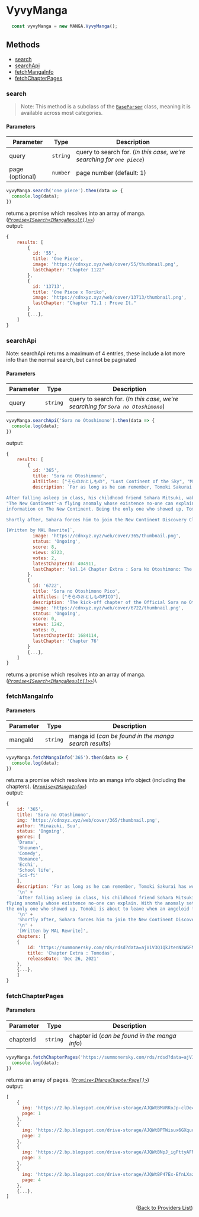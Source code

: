 <h1> VyvyManga </h1>

```ts
  const vyvyManga = new MANGA.VyvyManga();
```

<h2>Methods</h2>

- [search](#search)
- [searchApi](#searchapi)
- [fetchMangaInfo](#fetchmangainfo)
- [fetchChapterPages](#fetchchapterpages)

### search
> Note: This method is a subclass of the [`BaseParser`](https://github.com/consumet/extensions/blob/master/src/models/base-parser.ts) class, meaning it is available across most categories.
> 
<h4>Parameters</h4>

| Parameter         | Type     | Description                                                                  |
| ------------------| -------- | ---------------------------------------------------------------------------- |
| query             | `string` | query to search for. (*In this case, we're searching for `one piece`*)       |
| page (optional)   | `number` | page number (default: 1)                                                     |

```ts
vyvyManga.search('one piece').then(data => {
  console.log(data);
})
```
returns a promise which resolves into an array of manga. (*[`Promise<ISearch<IMangaResult[]>>`](https://github.com/consumet/extensions/blob/master/src/models/types.ts#L97-L106)*)\
output:
```js
{
    results: [
        {
          id: '55',
          title: 'One Piece',
          image: 'https://cdnxyz.xyz/web/cover/55/thumbnail.png',
          lastChapter: "Chapter 1122"
        },
        {
          id: '13713',
          title: 'One Piece x Toriko',
          image: 'https://cdnxyz.xyz/web/cover/13713/thumbnail.png',
          lastChapter: "Chapter 71.1 : Prove It."
        }
        {...},
    ]
}
```

### searchApi
Note: searchApi returns a maximum of 4 entries, these include a lot more info than the normal search, but cannot be paginated

<h4>Parameters</h4>

| Parameter         | Type     | Description                                                                                |
| ------------------| -------- | ------------------------------------------------------------------------------------------ |
| query             | `string` | query to search for. (*In this case, we're searching for `Sora no Otoshimono`*)       |

```ts
vyvyManga.searchApi('Sora no Otoshimono').then(data => {
  console.log(data);
})
```

output:
```js
{
    results: [
        {
          id: '365',
          title: 'Sora no Otoshimono',
          altTitles: ["そらのおとしもの", "Lost Continent of the Sky", "Misplaced by Heaven", "Heaven's Lost Property", "Lost Property of the Sky"],
          description: `For as long as he can remember, Tomoki Sakurai has woken up crying to the same dream: an angel he has never met disappearing into the skies, saying, "The sky has captured me." But one different. Now, the angel descends from the skies, desperately asking Tomoki for his help.

After falling asleep in class, his childhood friend Sohara Mitsuki, wakes him up and notices the tears in his eyes. Worried, she has him consult Eishirou Sugata, their eccentric upperclassman who
"The New Continent"-a flying anomaly whose existence no-one can explain. With the anomaly set to pass over their town, Sugata decides the trio should meet up at midnight in a bid to solve Tomoki's dream as we
information on The New Continent. Being the only one who showed up, Tomoki is about to leave when an angeloid falls from the sky and binds herself to him, declaring him her master. 

Shortly after, Sohara forces him to join the New Continent Discovery Club, whose sole member is Sugata. Together, they work to uncover the secrets behind The New Continent, angeloids, and the girs-but what they discover may be much more sinister than what anyone expected...

[Written by MAL Rewrite]`,
          image: 'https://cdnxyz.xyz/web/cover/365/thumbnail.png',
          status: 'Ongoing',
          score: 8,
          views: 8723,
          votes: 2,
          latestChapterId: 404911,
          lastChapter: 'Vol.14 Chapter Extra : Sora No Otoshimono: The Movie'
        },
        {
          id: '6722',
          title: 'Sora no Otoshimono Pico',
          altTitles: ["そらのおとしものPICO"],
          description: 'The kick-off chapter of the Official Sora no Otoshimono spin-off 4 panel manga. The story revolves around the three Angeloids naming Astrea, Ikaros & Nymph and how they go about their fe on earth.',
          image: 'https://cdnxyz.xyz/web/cover/6722/thumbnail.png',
          status: 'Ongoing',
          score: 0,
          views: 1242,
          votes: 0,
          latestChapterId: 1684114,
          lastChapter: 'Chapter 76'
        }
        {...},
    ]
}
```
returns a promise which resolves into an array of manga. (*[`Promise<ISearch<IMangaResult[]>>`](https://github.com/consumet/extensions/blob/master/src/models/types.ts#L97-L106)*)\

### fetchMangaInfo

<h4>Parameters</h4>

| Parameter | Type     | Description                                                    |
| --------- | -------- | -------------------------------------------------------------- |
| mangaId   | `string` | manga id (*can be found in the manga search results*) |

```ts
vyvyManga.fetchMangaInfo('365').then(data => {
  console.log(data);
})
```
returns a promise which resolves into an manga info object (including the chapters). (*[`Promise<IMangaInfo>`](https://github.com/consumet/extensions/blob/master/src/models/types.ts#L115-L120)*)\
output:
```js
{
    id: '365',
    title: 'Sora no Otoshimono',
    img: 'https://cdnxyz.xyz/web/cover/365/thumbnail.png',
    author: 'Minazuki, Suu',
    status: 'Ongoing',
    genres: [
    'Drama',
    'Shounen',
    'Comedy',
    'Romance',
    'Ecchi',
    'School life',
    'Sci-fi'
    ],
    description: 'For as long as he can remember, Tomoki Sakurai has woken up crying to the same dream: an angel he has never met disappearing into the skies, saying, "The sky has captured me." But one day,gel descends from the skies, desperately asking Tomoki for his help.\n' +
    '\n' +
    `After falling asleep in class, his childhood friend Sohara Mitsuki, wakes him up and notices the tears in his eyes. Worried, she has him consult Eishirou Sugata, their eccentric upperclassman who is 
flying anomaly whose existence no-one can explain. With the anomaly set to pass over their town, Sugata decides the trio should meet up at midnight in a bid to solve Tomoki's dream as well as gather more info
the only one who showed up, Tomoki is about to leave when an angeloid falls from the sky and binds herself to him, declaring him her master. \n` +
    '\n' +
    'Shortly after, Sohara forces him to join the New Continent Discovery Club, whose sole member is Sugata. Together, they work to uncover the secrets behind The New Continent, angeloids, and the girl beer may be much more sinister than what anyone expected...\n' +
    '\n' +
    '[Written by MAL Rewrite]',
    chapters: [
    {
        id: 'https://summonersky.com/rds/rdsd?data=ajV1V3Q1QkJtenN2WGFMQkZiRDVCVkRESEJVNHFOR3JEQ0RmeW9RcmY4ZVJNc1JDMzBBWnQ2VEFxbTgvWUxTb3BsUTN0bWVLNlV3VXpIMkJXc0VJRy9oQUIrSmlCazhxTHBKT3RRTHB6ZXdCWCsrZDlscDFGcUIyNUFBPT06Oj36AI7zIUTNdCiLjky42QE%3D',
        title: 'Chapter Extra : Tomodas',
        releaseDate: 'Dec 26, 2021'
    },
    {...},
    ]
}
```

### fetchChapterPages

<h4>Parameters</h4>

| Parameter | Type     | Description                                              |
| --------- | -------- | -------------------------------------------------------- |
| chapterId | `string` | chapter id (*can be found in the manga info*) |

```ts
vyvyManga.fetchChapterPages('https://summonersky.com/rds/rdsd?data=ajV1V3Q1QkJtenN2WGFMQkZiRDVCVkRESEJVNHFOR3JEQ0RmeW9RcmY4ZVJNc1JDMzBBWnQ2VEFxbTgvWUxTb3BsUTN0bWVLNlV3VXpIMkJXc0VJRy9oQUIrSmlCazhxTHBKT3RRTHB6ZXdCWCsrZDlscDFGcUIyNUFBPT06Oj36AI7zIUTNdCiLjky42QE%3D').then(data => {
  console.log(data);
})
```
returns an array of pages. (*[`Promise<IMangaChapterPage[]>`](https://github.com/consumet/extensions/blob/master/src/models/types.ts#L122-L126)*)\
output:
```js
[
    {
      img: 'https://2.bp.blogspot.com/drive-storage/AJQWtBMVRKoJp-clDe4drPLiVy9BAa_HaTMKwTHKIrJu_QU8JoEUrtFUbVmI9DtujSQ8m1kUdLncWyORMBTSQRDeHXDDKrj8kLBn_bZ28IK3xXHKfew',
      page: 1
    },
    {
      img: 'https://2.bp.blogspot.com/drive-storage/AJQWtBPTWisux6GXquokqOY61nBQQxSFAJssCofcUAyr_5t-wgMYUqwEIK1lCj7gioS2PgNfsx65OzL7U6__tAuTnovoi_NmUhvC4nIHfWXZD_As8Es',
      page: 2
    },
    {
      img: 'https://2.bp.blogspot.com/drive-storage/AJQWtBNpJ_igFttyAFN0n6e8w4-5lp1VsE9fTxB7NDBOpaZETBz1mFrfLOrkgGaMDRjcu3-ude-zaA2sECqTtCY5vbs3PvaP-nMY2Der0C_G_iAsYTE',
      page: 3
    },
    {
      img: 'https://2.bp.blogspot.com/drive-storage/AJQWtBP47Ex-EfnLXazHMll94UUJaU1B-SV-Zeomtw7iRWns_bhsyD9HK5CyBa0uUkEa7zMuvWN41YWt-fGReg35MDhnnlkpLNalzH0qFrESagST1Eg',
      page: 4
    },
    {...},
]
```

<p align="end">(<a href="https://github.com/consumet/extensions/blob/master/docs/guides/manga.md#">Back to Providers List</a>)</p>
